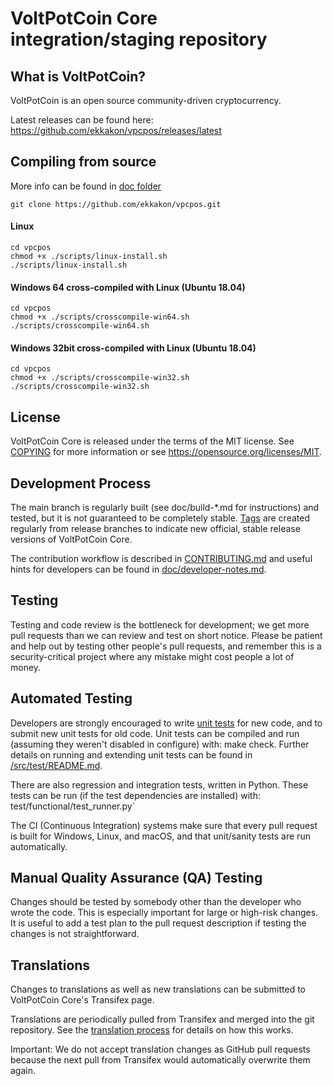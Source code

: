 VoltPotCoin Core integration/staging repository
===============================================

## What is VoltPotCoin?
VoltPotCoin is an open source community-driven cryptocurrency.

Latest releases can be found here: https://github.com/ekkakon/vpcpos/releases/latest

## Compiling from source
More info can be found in [doc folder](doc/README.md)
```
git clone https://github.com/ekkakon/vpcpos.git
```

#### Linux
```
cd vpcpos
chmod +x ./scripts/linux-install.sh
./scripts/linux-install.sh
```

#### Windows 64 cross-compiled with Linux (Ubuntu 18.04)
```
cd vpcpos
chmod +x ./scripts/crosscompile-win64.sh
./scripts/crosscompile-win64.sh
```

#### Windows 32bit cross-compiled with Linux (Ubuntu 18.04)
```
cd vpcpos
chmod +x ./scripts/crosscompile-win32.sh
./scripts/crosscompile-win32.sh
```

## License
VoltPotCoin Core is released under the terms of the MIT license. See [COPYING](https://github.com/ekkakon/vpcpos/blob/main/COPYING) for more information or see https://opensource.org/licenses/MIT.

## Development Process

The main branch is regularly built (see doc/build-*.md for instructions) and tested, but it is not guaranteed to be completely stable. [Tags](https://github.com/ekkakon/vpcpos/tags) are created regularly from release branches to indicate new official, stable release versions of VoltPotCoin Core.

The contribution workflow is described in [CONTRIBUTING.md](https://github.com/ekkakon/vpcpos/blob/main/CONTRIBUTING.md) and useful hints for developers can be found in [doc/developer-notes.md](https://github.com/ekkakon/vpcpos/blob/main/doc/developer-notes.md).

## Testing

Testing and code review is the bottleneck for development; we get more pull requests than we can review and test on short notice. Please be patient and help out by testing other people's pull requests, and remember this is a security-critical project where any mistake might cost people a lot of money.

## Automated Testing

Developers are strongly encouraged to write [unit tests](https://github.com/ekkakon/vpcpos/blob/main/src/test/README.md) for new code, and to submit new unit tests for old code. Unit tests can be compiled and run (assuming they weren't disabled in configure) with: make check. Further details on running and extending unit tests can be found in [/src/test/README.md](https://github.com/ekkakon/vpcpos/blob/main/src/test/README.md).

There are also regression and integration tests, written in Python. These tests can be run (if the test dependencies are installed) with: test/functional/test_runner.py`

The CI (Continuous Integration) systems make sure that every pull request is built for Windows, Linux, and macOS, and that unit/sanity tests are run automatically.

## Manual Quality Assurance (QA) Testing

Changes should be tested by somebody other than the developer who wrote the code. This is especially important for large or high-risk changes. It is useful to add a test plan to the pull request description if testing the changes is not straightforward.

## Translations

Changes to translations as well as new translations can be submitted to VoltPotCoin Core's Transifex page.

Translations are periodically pulled from Transifex and merged into the git repository. See the [translation process](https://github.com/ekkakon/vpcpos/blob/main/doc/translation_process.md) for details on how this works.

Important: We do not accept translation changes as GitHub pull requests because the next pull from Transifex would automatically overwrite them again.
